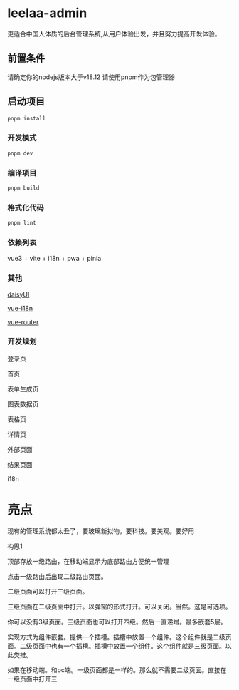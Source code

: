 # leelaa-admin

更适合中国人体质的后台管理系统,从用户体验出发，并且努力提高开发体验。

## 前置条件
请确定你的nodejs版本大于v18.12
请使用pnpm作为包管理器

## 启动项目

```sh
pnpm install
```

### 开发模式

```sh
pnpm dev
```

### 编译项目

```sh
pnpm build
```

### 格式化代码

```sh
pnpm lint
```

### 依赖列表

vue3 + vite + i18n + pwa + pinia

### 其他

[daisyUI](https://daisyui.com/)

[vue-i18n](https://vue-i18n.intlify.dev/)

[vue-router](https://router.vuejs.org/)

### 开发规划

登录页

首页

表单生成页

图表数据页

表格页

详情页

外部页面

结果页面

i18n

# 亮点 
现有的管理系统都太丑了，要玻璃新拟物。要科技。要美观。要好用

构思1

顶部存放一级路由，在移动端显示为底部路由方便统一管理

点击一级路由后出现二级路由页面。

二级页面可以打开三级页面。

三级页面在二级页面中打开。以弹窗的形式打开。可以关闭。当然。这是可选项。

你可以没有3级页面。三级页面也可以打开四级。然后一直递增。最多嵌套5层。

实现方式为组件嵌套。提供一个插槽。插槽中放置一个组件。这个组件就是二级页面。二级页面中也有一个插槽。插槽中放置一个组件。这个组件就是三级页面。以此类推。

如果在移动端。和pc端。一级页面都是一样的。那么就不需要二级页面。直接在一级页面中打开三